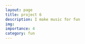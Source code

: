 ```yaml
---
layout: page
title: project 6
description: I make music for fun
img:
importance: 4
category: fun
---
```

